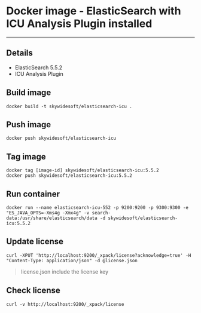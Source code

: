 # Docker image - ElasticSearch with ICU Analysis Plugin installed

---------------------------------------------------------------

## Details

- ElasticSearch 5.5.2
- ICU Analysis Plugin

## Build image

    docker build -t skywidesoft/elasticsearch-icu .

## Push image

    docker push skywidesoft/elasticsearch-icu

## Tag image

    docker tag [image-id] skywidesoft/elasticsearch-icu:5.5.2
    docker push skywidesoft/elasticsearch-icu:5.5.2

## Run container

    docker run --name elasticsearch-icu-552 -p 9200:9200 -p 9300:9300 -e "ES_JAVA_OPTS=-Xms4g -Xmx4g" -v search-data:/usr/share/elasticsearch/data -d skywidesoft/elasticsearch-icu:5.5.2

## Update license

    curl -XPUT 'http://localhost:9200/_xpack/license?acknowledge=true' -H "Content-Type: application/json" -d @license.json
> license.json include the license key

## Check license

    curl -v http://localhost:9200/_xpack/license
